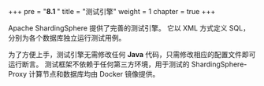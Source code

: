+++
pre = "<b>8.1 </b>"
title = "测试引擎"
weight = 1
chapter = true
+++

Apache ShardingSphere 提供了完善的测试引擎。
它以 XML 方式定义 SQL，分别为各个数据库独立运行测试用例。

为了方便上手，测试引擎无需修改任何 **Java** 代码，只需修改相应的配置文件即可运行断言。
测试框架不依赖于任何第三方环境，用于测试的 ShardingSphere-Proxy 计算节点和数据库均由 Docker 镜像提供。